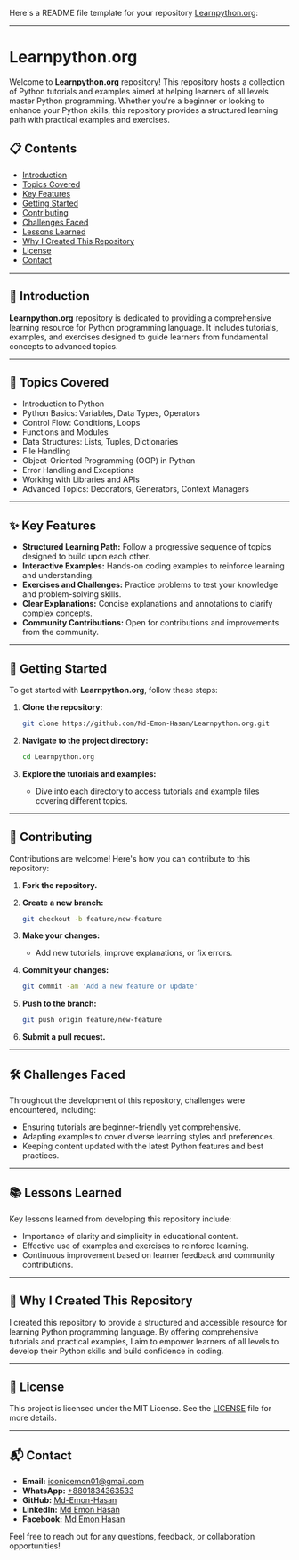 Here's a README file template for your repository [Learnpython.org](https://github.com/Md-Emon-Hasan/Learnpython.org/tree/master):

---

# Learnpython.org

Welcome to **Learnpython.org** repository! This repository hosts a collection of Python tutorials and examples aimed at helping learners of all levels master Python programming. Whether you're a beginner or looking to enhance your Python skills, this repository provides a structured learning path with practical examples and exercises.

## 📋 Contents

- [Introduction](#introduction)
- [Topics Covered](#topics-covered)
- [Key Features](#key-features)
- [Getting Started](#getting-started)
- [Contributing](#contributing)
- [Challenges Faced](#challenges-faced)
- [Lessons Learned](#lessons-learned)
- [Why I Created This Repository](#why-i-created-this-repository)
- [License](#license)
- [Contact](#contact)

---

## 📖 Introduction

**Learnpython.org** repository is dedicated to providing a comprehensive learning resource for Python programming language. It includes tutorials, examples, and exercises designed to guide learners from fundamental concepts to advanced topics.

---

## 📘 Topics Covered

- Introduction to Python
- Python Basics: Variables, Data Types, Operators
- Control Flow: Conditions, Loops
- Functions and Modules
- Data Structures: Lists, Tuples, Dictionaries
- File Handling
- Object-Oriented Programming (OOP) in Python
- Error Handling and Exceptions
- Working with Libraries and APIs
- Advanced Topics: Decorators, Generators, Context Managers

---

## ✨ Key Features

- **Structured Learning Path:** Follow a progressive sequence of topics designed to build upon each other.
- **Interactive Examples:** Hands-on coding examples to reinforce learning and understanding.
- **Exercises and Challenges:** Practice problems to test your knowledge and problem-solving skills.
- **Clear Explanations:** Concise explanations and annotations to clarify complex concepts.
- **Community Contributions:** Open for contributions and improvements from the community.

---

## 🚀 Getting Started

To get started with **Learnpython.org**, follow these steps:

1. **Clone the repository:**

   ```bash
   git clone https://github.com/Md-Emon-Hasan/Learnpython.org.git
   ```

2. **Navigate to the project directory:**

   ```bash
   cd Learnpython.org
   ```

3. **Explore the tutorials and examples:**

   - Dive into each directory to access tutorials and example files covering different topics.

---

## 🤝 Contributing

Contributions are welcome! Here's how you can contribute to this repository:

1. **Fork the repository.**
2. **Create a new branch:**

   ```bash
   git checkout -b feature/new-feature
   ```

3. **Make your changes:**

   - Add new tutorials, improve explanations, or fix errors.

4. **Commit your changes:**

   ```bash
   git commit -am 'Add a new feature or update'
   ```

5. **Push to the branch:**

   ```bash
   git push origin feature/new-feature
   ```

6. **Submit a pull request.**

---

## 🛠️ Challenges Faced

Throughout the development of this repository, challenges were encountered, including:

- Ensuring tutorials are beginner-friendly yet comprehensive.
- Adapting examples to cover diverse learning styles and preferences.
- Keeping content updated with the latest Python features and best practices.

---

## 📚 Lessons Learned

Key lessons learned from developing this repository include:

- Importance of clarity and simplicity in educational content.
- Effective use of examples and exercises to reinforce learning.
- Continuous improvement based on learner feedback and community contributions.

---

## 🌟 Why I Created This Repository

I created this repository to provide a structured and accessible resource for learning Python programming language. By offering comprehensive tutorials and practical examples, I aim to empower learners of all levels to develop their Python skills and build confidence in coding.

---

## 📜 License

This project is licensed under the MIT License. See the [LICENSE](LICENSE) file for more details.

---

## 📬 Contact

- **Email:** [iconicemon01@gmail.com](mailto:iconicemon01@gmail.com)
- **WhatsApp:** [+8801834363533](https://wa.me/8801834363533)
- **GitHub:** [Md-Emon-Hasan](https://github.com/Md-Emon-Hasan)
- **LinkedIn:** [Md Emon Hasan](https://www.linkedin.com/in/md-emon-hasan)
- **Facebook:** [Md Emon Hasan](https://www.facebook.com/mdemon.hasan2001/)

Feel free to reach out for any questions, feedback, or collaboration opportunities!
